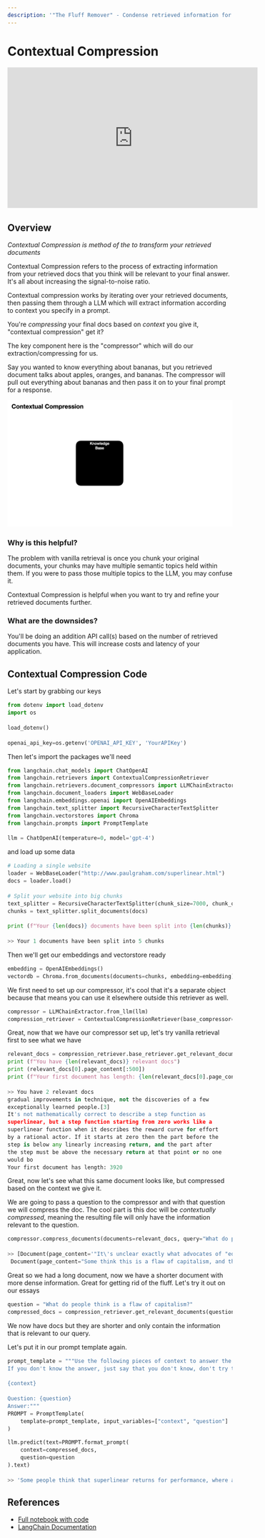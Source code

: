 ```yaml
---
description: '"The Fluff Remover" - Condense retrieved information for final context'
---
```


# Contextual Compression

<iframe width="560" height="315" src="https://www.youtube.com/embed/tsxEycc4tB0?si=AN5qFFhbNmwv4tFB" title="YouTube video player" frameborder="0" allow="accelerometer; autoplay; clipboard-write; encrypted-media; gyroscope; picture-in-picture; web-share" allowfullscreen></iframe>

## Overview

_Contextual Compression is method of the to transform your retrieved documents_

Contextual Compression refers to the process of extracting information from your retrieved docs that you think will be relevant to your final answer. It's all about increasing the signal-to-noise ratio.

Contextual compression works by iterating over your retrieved documents, then passing them through a LLM which will extract information according to context you specify in a prompt.

You're _compressing_ your final docs based on _context_ you give it, "contextual compression" get it?

The key component here is the "compressor" which will do our extraction/compressing for us.

Say you wanted to know everything about bananas, but you retrieved document talks about apples, oranges, and bananas. The compressor will pull out everything about bananas and then pass it on to your final prompt for a response.

![Contextual Compression](img/ContextualCompression.gif)

### Why is this helpful?

The problem with vanilla retrieval is once you chunk your original documents, your chunks may have multiple semantic topics held within them. If you were to pass those multiple topics to the LLM, you may confuse it.

Contextual Compression is helpful when you want to try and refine your retrieved documents further.

### What are the downsides?

You'll be doing an addition API call(s) based on the number of retrieved documents you have. This will increase costs and latency of your application.

## Contextual Compression Code

Let's start by grabbing our keys

```python
from dotenv import load_dotenv
import os

load_dotenv()

openai_api_key=os.getenv('OPENAI_API_KEY', 'YourAPIKey')
```

Then let's import the packages we'll need

```python
from langchain.chat_models import ChatOpenAI
from langchain.retrievers import ContextualCompressionRetriever
from langchain.retrievers.document_compressors import LLMChainExtractor
from langchain.document_loaders import WebBaseLoader
from langchain.embeddings.openai import OpenAIEmbeddings
from langchain.text_splitter import RecursiveCharacterTextSplitter
from langchain.vectorstores import Chroma
from langchain.prompts import PromptTemplate

llm = ChatOpenAI(temperature=0, model='gpt-4')
```

and load up some data

```python
# Loading a single website
loader = WebBaseLoader("http://www.paulgraham.com/superlinear.html")
docs = loader.load()

# Split your website into big chunks
text_splitter = RecursiveCharacterTextSplitter(chunk_size=7000, chunk_overlap=0)
chunks = text_splitter.split_documents(docs)

print (f"Your {len(docs)} documents have been split into {len(chunks)} chunks")

>> Your 1 documents have been split into 5 chunks
```

Then we'll get our embeddings and vectorstore ready

```python
embedding = OpenAIEmbeddings()
vectordb = Chroma.from_documents(documents=chunks, embedding=embedding)
```

We first need to set up our compressor, it's cool that it's a separate object because that means you can use it elsewhere outside this retriever as well.

```python
compressor = LLMChainExtractor.from_llm(llm)
compression_retriever = ContextualCompressionRetriever(base_compressor=compressor, base_retriever=vectordb.as_retriever(search_kwargs={"k": 2}))
```

Great, now that we have our compressor set up, let's try vanilla retrieval first to see what we have

```python
relevant_docs = compression_retriever.base_retriever.get_relevant_documents("What do people think is a flaw of capitalism?")
print (f"You have {len(relevant_docs)} relevant docs")
print (relevant_docs[0].page_content[:500])
print (f"Your first document has length: {len(relevant_docs[0].page_content)}")

>> You have 2 relevant docs
gradual improvements in technique, not the discoveries of a few
exceptionally learned people.[3]
It's not mathematically correct to describe a step function as
superlinear, but a step function starting from zero works like a
superlinear function when it describes the reward curve for effort
by a rational actor. If it starts at zero then the part before the
step is below any linearly increasing return, and the part after
the step must be above the necessary return at that point or no one
would bo
Your first document has length: 3920
```

Great, now let's see what this same document looks like, but compressed based on the context we give it.

We are going to pass a question to the compressor and with that question we will compress the doc. The cool part is this doc will be _contextually compressed_, meaning the resulting file will only have the information relevant to the question.

```python
compressor.compress_documents(documents=relevant_docs, query="What do people think is a flaw of capitalism?")

>> [Document(page_content='"It\'s unclear exactly what advocates of "equity" mean by it. They seem to disagree among themselves. But whatever they mean is probably at odds with a world in which institutions have less power to control outcomes, and a handful of outliers do much better than everyone else.It may seem like bad luck for this concept that it arose at just the moment when the world was shifting in the opposite direction, but I don\'t think this was a coincidence. I think one reason it arose now is because its adherents feel threatened by rapidly increasing variation in performance."', metadata={'language': 'No language found.', 'source': 'http://www.paulgraham.com/superlinear.html', 'title': 'Superlinear Returns'}),
 Document(page_content="Some think this is a flaw of capitalism, and that if we changed the rules it would stop being true. But superlinear returns for performance are a feature of the world, not an artifact of rules we've invented. We see the same pattern in fame, power, military victories, knowledge, and even benefit to humanity. In all of these, the rich get richer.", metadata={'language': 'No language found.', 'source': 'http://www.paulgraham.com/superlinear.html', 'title': 'Superlinear Returns'})]
```

Great so we had a long document, now we have a shorter document with more dense information. Great for getting rid of the fluff. Let's try it out on our essays

```python
question = "What do people think is a flaw of capitalism?"
compressed_docs = compression_retriever.get_relevant_documents(question)
```

We now have docs but they are shorter and only contain the information that is relevant to our query.

Let's put it in our prompt template again.

```python
prompt_template = """Use the following pieces of context to answer the question at the end.
If you don't know the answer, just say that you don't know, don't try to make up an answer.

{context}

Question: {question}
Answer:"""
PROMPT = PromptTemplate(
    template=prompt_template, input_variables=["context", "question"]
)
```

```python
llm.predict(text=PROMPT.format_prompt(
    context=compressed_docs,
    question=question
).text)

>> 'Some people think that superlinear returns for performance, where a handful of outliers do much better than everyone else, is a flaw of capitalism.'
```

## References

* [Full notebook with code](https://github.com/gkamradt/langchain-tutorials/blob/main/data\_generation/Advanced%20Retrieval%20With%20LangChain.ipynb)
* [LangChain Documentation](https://python.langchain.com/docs/modules/data\_connection/retrievers/multi\_vector)